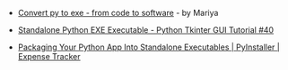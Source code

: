 - [Convert py to exe - from code to software](https://youtu.be/Y0HN9tdLuJo) - by Mariya

- [Standalone Python EXE Executable - Python Tkinter GUI Tutorial #40](https://youtu.be/QWqxRchawZY)

- [Packaging Your Python App Into Standalone Executables | PyInstaller | Expense Tracker](https://youtu.be/s-lKHA9o_pY)
